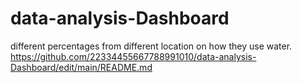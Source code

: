 # data-analysis-Dashboard
different percentages from different location on how they use water.
https://github.com/22334455667788991010/data-analysis-Dashboard/edit/main/README.md
